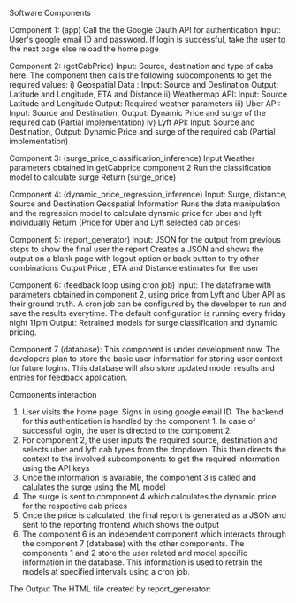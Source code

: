 Software Components

Component 1: (app)
Call the the Google Oauth API for authentication
Input: User's google email ID and password.
If login is successful, take the user to the next page else reload the home page


Component 2: (getCabPrice)
Input: Source, destination and type of cabs here.
The component then calls the following subcomponents to get the required values:
i) Geospatial Data : Input: Source and Destination
                     Output: Latitude and Longitude, ETA and Distance
ii) Weathermap API: Input: Source Latitude and Longitude
                   Output: Required weather parameters
iii) Uber API: Input: Source and Destination, Output: Dynamic Price and surge of the required cab (Partial implementation)
iv) Lyft API: Input: Source and Destination, Output: Dynamic Price and surge of the required cab (Partial implementation)


Component 3: (surge_price_classification_inference)
Input Weather parameters obtained in getCabprice component 2
Run the classification model to calculate surge
Return (surge_price)

Component 4: (dynamic_price_regression_inference)
Input: Surge, distance, Source and Destination Geospatial Information 
Runs the data manipulation and the regression model to calculate dynamic price for uber and lyft individually
Return (Price for Uber and Lyft selected cab prices)

Component 5: (report_generator)
Input: JSON for the output from previous steps to show the final user the report
Creates a JSON and shows the output on a blank page with logout option or back button to try other combinations
Output Price , ETA and Distance estimates for the user

Component 6: (feedback loop using cron job)
Input: The dataframe with parameters obtained in component 2, using price from Lyft and Uber API as their ground truth.
A cron job can be configured by the developer to run and save the results everytime. The default configuration is running every friday night 11pm
Output: Retrained models for surge classification and dynamic pricing.

Component 7 (database):
This component is under development now. The developers plan to store the basic user information for storing user context for future logins. This database will also store updated model results and entries for feedback application.

Components interaction
1. User visits the home page. Signs in using google email ID. The backend for this authentication is handled by the component 1. In case of successful login, the user is directed to the component 2.
2. For component 2, the user inputs the required source, destination and selects uber and lyft cab types from the dropdown. This then directs the context to the involved subcomponents to get the required information using the API keys
3. Once the information is available, the component 3 is called and calulates the surge using the ML model
4. The surge is sent to component 4 which calculates the dynamic price for the respective cab prices
5. Once the price is calculated, the final report is generated as a JSON and sent to the reporting frontend which shows the output
6. The component 6 is an independent component which interacts through the component 7 (database) with the other components. The components 1 and 2 store the user related and model specific information in the database. This information is used to retrain the models at specified intervals using a cron job. 

The Output
The HTML file created by report_generator:
